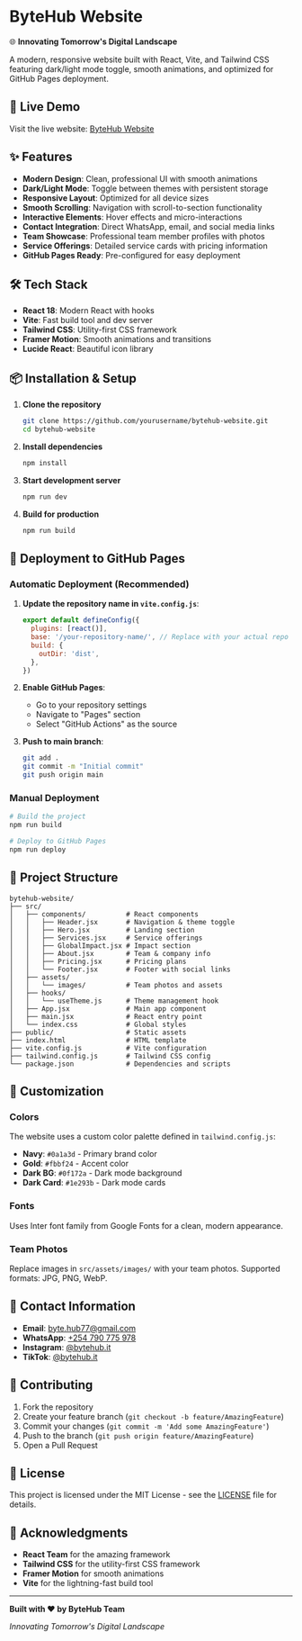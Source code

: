 # ByteHub Website

🌐 **Innovating Tomorrow's Digital Landscape**

A modern, responsive website built with React, Vite, and Tailwind CSS featuring dark/light mode toggle, smooth animations, and optimized for GitHub Pages deployment.

## 🚀 Live Demo

Visit the live website: [ByteHub Website](https://yourusername.github.io/bytehub-website/)

## ✨ Features

- **Modern Design**: Clean, professional UI with smooth animations
- **Dark/Light Mode**: Toggle between themes with persistent storage
- **Responsive Layout**: Optimized for all device sizes
- **Smooth Scrolling**: Navigation with scroll-to-section functionality
- **Interactive Elements**: Hover effects and micro-interactions
- **Contact Integration**: Direct WhatsApp, email, and social media links
- **Team Showcase**: Professional team member profiles with photos
- **Service Offerings**: Detailed service cards with pricing information
- **GitHub Pages Ready**: Pre-configured for easy deployment

## 🛠️ Tech Stack

- **React 18**: Modern React with hooks
- **Vite**: Fast build tool and dev server
- **Tailwind CSS**: Utility-first CSS framework
- **Framer Motion**: Smooth animations and transitions
- **Lucide React**: Beautiful icon library

## 📦 Installation & Setup

1. **Clone the repository**
   ```bash
   git clone https://github.com/yourusername/bytehub-website.git
   cd bytehub-website
   ```

2. **Install dependencies**
   ```bash
   npm install
   ```

3. **Start development server**
   ```bash
   npm run dev
   ```

4. **Build for production**
   ```bash
   npm run build
   ```

## 🚀 Deployment to GitHub Pages

### Automatic Deployment (Recommended)

1. **Update the repository name in `vite.config.js`**:
   ```javascript
   export default defineConfig({
     plugins: [react()],
     base: '/your-repository-name/', // Replace with your actual repo name
     build: {
       outDir: 'dist',
     },
   })
   ```

2. **Enable GitHub Pages**:
   - Go to your repository settings
   - Navigate to "Pages" section
   - Select "GitHub Actions" as the source

3. **Push to main branch**:
   ```bash
   git add .
   git commit -m "Initial commit"
   git push origin main
   ```

### Manual Deployment

```bash
# Build the project
npm run build

# Deploy to GitHub Pages
npm run deploy
```

## 📁 Project Structure

```
bytehub-website/
├── src/
│   ├── components/          # React components
│   │   ├── Header.jsx       # Navigation & theme toggle
│   │   ├── Hero.jsx         # Landing section
│   │   ├── Services.jsx     # Service offerings
│   │   ├── GlobalImpact.jsx # Impact section
│   │   ├── About.jsx        # Team & company info
│   │   ├── Pricing.jsx      # Pricing plans
│   │   └── Footer.jsx       # Footer with social links
│   ├── assets/
│   │   └── images/          # Team photos and assets
│   ├── hooks/
│   │   └── useTheme.js      # Theme management hook
│   ├── App.jsx              # Main app component
│   ├── main.jsx             # React entry point
│   └── index.css            # Global styles
├── public/                  # Static assets
├── index.html               # HTML template
├── vite.config.js           # Vite configuration
├── tailwind.config.js       # Tailwind CSS config
└── package.json             # Dependencies and scripts
```

## 🎨 Customization

### Colors
The website uses a custom color palette defined in `tailwind.config.js`:
- **Navy**: `#0a1a3d` - Primary brand color
- **Gold**: `#fbbf24` - Accent color
- **Dark BG**: `#0f172a` - Dark mode background
- **Dark Card**: `#1e293b` - Dark mode cards

### Fonts
Uses Inter font family from Google Fonts for a clean, modern appearance.

### Team Photos
Replace images in `src/assets/images/` with your team photos. Supported formats: JPG, PNG, WebP.

## 📱 Contact Information

- **Email**: [byte.hub77@gmail.com](mailto:byte.hub77@gmail.com)
- **WhatsApp**: [+254 790 775 978](https://wa.me/254790775978)
- **Instagram**: [@bytehub.it](https://www.instagram.com/bytehub.it)
- **TikTok**: [@bytehub.it](https://www.tiktok.com/@bytehub.it)

## 🤝 Contributing

1. Fork the repository
2. Create your feature branch (`git checkout -b feature/AmazingFeature`)
3. Commit your changes (`git commit -m 'Add some AmazingFeature'`)
4. Push to the branch (`git push origin feature/AmazingFeature`)
5. Open a Pull Request

## 📄 License

This project is licensed under the MIT License - see the [LICENSE](LICENSE) file for details.

## 🙏 Acknowledgments

- **React Team** for the amazing framework
- **Tailwind CSS** for the utility-first CSS framework
- **Framer Motion** for smooth animations
- **Vite** for the lightning-fast build tool

---

**Built with ❤️ by ByteHub Team**

*Innovating Tomorrow's Digital Landscape*
